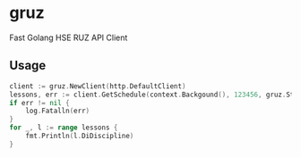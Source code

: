 # gruz
Fast Golang HSE RUZ API Client

## Usage
```go
client := gruz.NewClient(http.DefaultClient)
lessons, err := client.GetSchedule(context.Backgound(), 123456, gruz.StudentPerson, time.Now(),time.Now().AddDate(0, 1, 0), gruz.RussianLanguage)
if err != nil {
    log.Fatalln(err)
}
for _, l := range lessons {
    fmt.Println(l.DiDiscipline)
}
```
